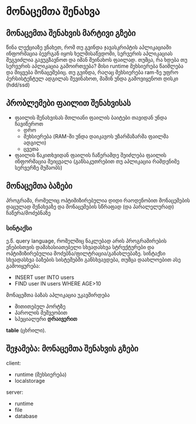 # მონაცემთა შენახვა
## მონაცემთა შენახვის მარტივი გზები
წინა ლექციაზე ვნახეთ, რომ თუ გვინდა ჯავასკრიპტის აპლიკაციაში ინფორმაცია ბევრგან იყოს ხელმისაწვდომი, სერვერის აპლიკაციას შეგვიძლია გავუგზავნოთ და იმან შეინახოს ფაილად. თუმცა, რა ხდება თუ სერვერის აპლიკაცია გამოირთვება? მისი runtime მეხსიერება წაიშლება და მიყვება მონაცემებიც. თუ გვინდა, რაღაც მეხსიერება ram-ზე უფრო პერსისტენტულ ადგილას შევინახოთ, მაშინ უნდა გამოვიყენოთ დისკი (hdd/ssd)


## პრობლემები ფაილით შენახვისას
- ფაილის შენახვისას მთლიანი ფაილის ბაიტები თავიდან უნდა ჩავიწეროთ
	+ დრო
	+ მეხსიერება (RAM-ში უნდა დაიკავოს უზარმაზარმა ფაილმა ადგილი)
	+ ცვეთა
- ფაილის წაკითხვიდან ფაილის ჩაწერამდე შეიძლება ფაილის ინფორმაცია შეიცვალა (განსაკუთრებით თუ აპლიკაცია რამდენიმე სერვერზე მუშაობს)



## მონაცემთა ბაზები
პროგრამა, რომელიც ოპტიმიზირებულია დიდი რაოდენობით მონაცემების დაცულად შენახვაზე და მონაცემების სწრაფად (და პარალელურად) ჩაწერა/მოძებნაზე

### სინტაქსი
ე.წ. query language, რომელშიც ნაკლებად არის პროგრამირების ენებისთვის დამახასიათებელი სხვადასხვა სტრუქტურები და ოპტიმიზირებულია მოძებნა/ფილტრაცია/განახლებაზე. სინტაქსი სხვადასხვა ბაზების სისტემებში განსხვავდება, თუმცა დაახლოებით ასე გამოიყურება:
+ INSERT user INTO users
+ FIND user IN users WHERE AGE\>10

მონაცემთა ბაზას აპლიკაცია უკავშირდება
- მითითებულ პორტზე
- პაროლის მეშვეობით
- სპეციალური **დრაივერით**

**table** (ცხრილი). 



## შეჯამება: მონაცემთა შენახვის გზები

client:
- runtime (მეხსიერება)
- localstorage

server:
- runtime
- file
- database



